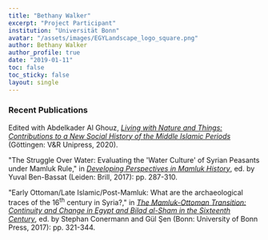 ```yaml
---
title: "Bethany Walker"
excerpt: "Project Participant"
institution: "Universität Bonn"
avatar: "/assets/images/EGYLandscape_logo_square.png"
author: Bethany Walker
author_profile: true
date: "2019-01-11"
toc: false
toc_sticky: false
layout: single
---
```


### Recent Publications

Edited with Abdelkader Al Ghouz, [*Living with Nature and Things: Contributions to a New Social History of the Middle Islamic Periods*](https://www.vandenhoeck-ruprecht-verlage.com/themen-entdecken/theologie-und-religion/islamwissenschaft/55252/living-with-nature-and-things ) (Göttingen: V&R Unipress, 2020).

"The Struggle Over Water: Evaluating the 'Water Culture' of Syrian Peasants under Mamluk Rule," in [*Developing Perspectives in Mamluk History*](https://brill.com/view/title/34463), ed. by Yuval Ben-Bassat (Leiden: Brill, 2017): pp. 287-310.

"Early Ottoman/Late Islamic/Post-Mamluk: What are the archaeological traces of the 16<sup>th</sup> century in Syria?," in [*The Mamluk-Ottoman Transition: Continuity and Change in Egypt and Bilad al-Sham in the Sixteenth Century*](https://www.vandenhoeck-ruprecht-verlage.com/en/the_mamluk_ottoman_transition/t-211/1087084/), ed. by Stephan Conermann and Gül Şen (Bonn: University of Bonn Press, 2017): pp. 321-344.
